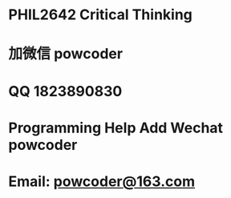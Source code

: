 # PHIL2642 Critical Thinking
# 加微信 powcoder

# QQ 1823890830

# Programming Help Add Wechat powcoder

# Email: powcoder@163.com

